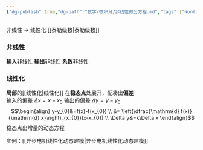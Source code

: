 ```yaml
---
{"dg-publish":true,"dg-path":"数学/微积分/非线性微分方程.md","tags":["Nonlinear"],"permalink":"/数学/微积分/非线性微分方程/","dgPassFrontmatter":true,"noteIcon":"","created":"2024-05-21T15:20:28.786+08:00","updated":"2024-08-31T22:49:48.663+08:00"}
---
```


非线性 $\to$ 线性化
[[泰勒级数\|泰勒级数]]
### 非线性
**输入**非线性
**输出**非线性
**系数**非线性

### 线性化
**局部**的[[线性化\|线性化]]
在**稳态点**处展开，配凑出**偏差**    
输入的偏差 $\Delta x=x-x_{0}$ 
输出的偏差 $\Delta y=y-y_{0}$
$$\begin{align}
y-y_{0}&=f(x)-f(x_{0}) \\
&= \left(\dfrac{\mathrm{d} f(x)}{\mathrm{d} x}\right)_{x_{0}}(x-x_{0})  \\
\Delta y&=k\Delta x
\end{align}$$
稳态点出增量的动态方程

实例：[[异步电机线性化动态建模\|异步电机线性化动态建模]]






